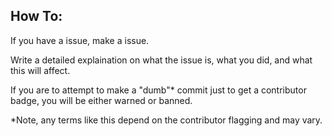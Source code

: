 ## How To:

If you have a issue, make a issue.

Write a detailed explaination on what the issue is, what you did, and what this will affect.

If you are to attempt to make a "dumb"* commit just to get a contributor badge, you will be either warned or banned.

*Note, any terms like this depend on the contributor flagging and may vary.
